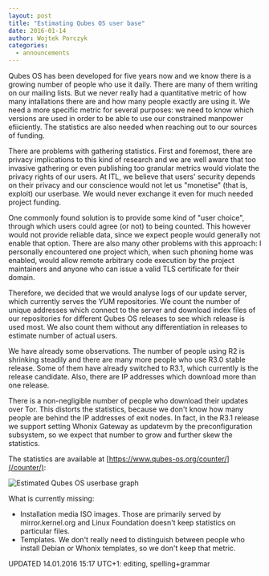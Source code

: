 ```yaml
---
layout: post
title: "Estimating Qubes OS user base"
date: 2016-01-14
author: Wojtek Porczyk
categories:
  - announcements
---
```


Qubes OS has been developed for five years now and we know there is a growing
number of people who use it daily. There are many of them writing on our
mailing lists.  But we never really had a quantitative metric of how many
intallations there are and how many people exactly are using it. We need a more
specific metric for several purposes: we need to know which versions are used
in order to be able to use our constrained manpower efiiciently. The statistics
are also needed when reaching out to our sources of funding.

There are problems with gathering statistics. First and foremost, there are
privacy implications to this kind of research and we are well aware that too
invasive gathering or even publishing too granular metrics would violate the
privacy rights of our users. At ITL, we believe that users' security depends
on their privacy and our conscience would not let us "monetise" (that is,
exploit) our userbase. We would never exchange it even for much needed project
funding.

One commonly found solution is to provide some kind of "user choice", through
which users could agree (or not) to being counted. This however would not
provide reliable data, since we expect people would generally not enable that
option. There are also many other problems with this approach: I personally
encountered one project which, when such phoning home was enabled, would allow
remote arbitrary code execution by the project maintainers and anyone who can
issue a valid TLS certificate for their domain.

Therefore, we decided that we would analyse logs of our update server, which
currently serves the YUM repositories. We count the number of unique addresses
which connect to the server and download index files of our repositories for
different Qubes OS releases to see which release is used most. We also count
them without any differentiation in releases to estimate number of actual users.

We have already some observations. The number of people using R2 is shrinking
steadily and there are many more people who use R3.0 stable release. Some of
them have already switched to R3.1, which currently is the release candidate.
Also, there are IP addresses which download more than one release.

There is a non-negligible number of people who download their updates over Tor.
This distorts the statistics, because we don't know how many people are behind
the IP addresses of exit nodes. In fact, in the R3.1 release we support setting
Whonix Gateway as updatevm by the preconfiguration subsystem, so we expect that
number to grow and further skew the statistics.

The statistics are available at
[https://www.qubes-os.org/counter/](/counter/):

![Estimated Qubes OS userbase graph](https://tools.qubes-os.org/counter/stats.png)

What is currently missing:

- Installation media ISO images. Those are primarily served by
  mirror.kernel.org and Linux Foundation doesn't keep statistics on particular
  files.
- Templates. We don't really need to distinguish between people who install
  Debian or Whonix templates, so we don't keep that metric.

UPDATED 14.01.2016 15:17 UTC+1: editing, spelling+grammar
